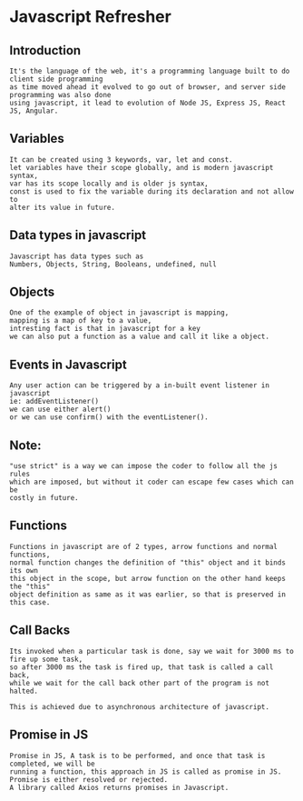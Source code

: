 # Javascript Refresher  

## Introduction  
    It's the language of the web, it's a programming language built to do client side programming  
    as time moved ahead it evolved to go out of browser, and server side programming was also done  
    using javascript, it lead to evolution of Node JS, Express JS, React JS, Angular.  
      
## Variables  
    It can be created using 3 keywords, var, let and const.  
    let variables have their scope globally, and is modern javascript syntax,  
    var has its scope locally and is older js syntax,  
    const is used to fix the variable during its declaration and not allow to  
    alter its value in future.  
      
## Data types in javascript  
    Javascript has data types such as  
    Numbers, Objects, String, Booleans, undefined, null  
      
## Objects  
    One of the example of object in javascript is mapping,  
    mapping is a map of key to a value,  
    intresting fact is that in javascript for a key  
    we can also put a function as a value and call it like a object.  
      
## Events in Javascript  
    Any user action can be triggered by a in-built event listener in javascript  
    ie: addEventListener()  
    we can use either alert()  
    or we can use confirm() with the eventListener(). 
      
## Note:  
    "use strict" is a way we can impose the coder to follow all the js rules  
    which are imposed, but without it coder can escape few cases which can be  
    costly in future.  
      

## Functions  
    Functions in javascript are of 2 types, arrow functions and normal functions,  
    normal function changes the definition of "this" object and it binds its own  
    this object in the scope, but arrow function on the other hand keeps the "this"  
    object definition as same as it was earlier, so that is preserved in this case.  
      
## Call Backs  
    Its invoked when a particular task is done, say we wait for 3000 ms to fire up some task,  
    so after 3000 ms the task is fired up, that task is called a call back,  
    while we wait for the call back other part of the program is not halted.  
      
    This is achieved due to asynchronous architecture of javascript.  
      
## Promise in JS  
    Promise in JS, A task is to be performed, and once that task is completed, we will be  
    running a function, this approach in JS is called as promise in JS.  
    Promise is either resolved or rejected.  
    A library called Axios returns promises in Javascript.  
      


